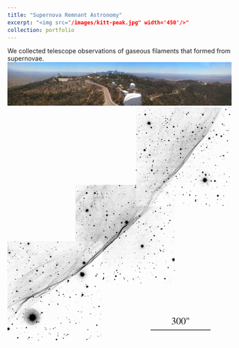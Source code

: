 ```yaml
---
title: "Supernova Remnant Astronomy"
excerpt: "<img src="/images/kitt-peak.jpg" width='450'/>"
collection: portfolio
---
```


We collected telescope observations of gaseous filaments that formed from supernovae.<br/><img src='/images/kitt-peak.jpg'>
<br/><img src='/images/snr_g70-0-21-5ed.jpg'>